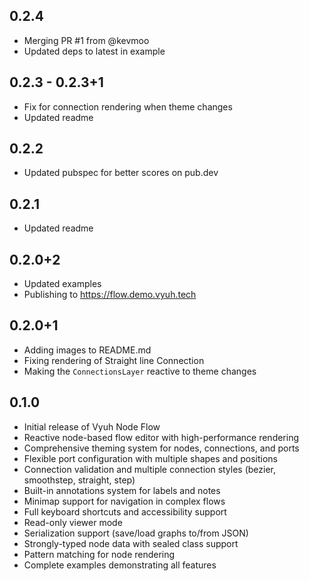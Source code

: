 ## 0.2.4

- Merging PR #1 from @kevmoo
- Updated deps to latest in example

## 0.2.3 - 0.2.3+1

- Fix for connection rendering when theme changes
- Updated readme

## 0.2.2

- Updated pubspec for better scores on pub.dev

## 0.2.1

- Updated readme

## 0.2.0+2

- Updated examples
- Publishing to https://flow.demo.vyuh.tech

## 0.2.0+1

- Adding images to README.md
- Fixing rendering of Straight line Connection
- Making the `ConnectionsLayer` reactive to theme changes

## 0.1.0

- Initial release of Vyuh Node Flow
- Reactive node-based flow editor with high-performance rendering
- Comprehensive theming system for nodes, connections, and ports
- Flexible port configuration with multiple shapes and positions
- Connection validation and multiple connection styles (bezier, smoothstep,
  straight, step)
- Built-in annotations system for labels and notes
- Minimap support for navigation in complex flows
- Full keyboard shortcuts and accessibility support
- Read-only viewer mode
- Serialization support (save/load graphs to/from JSON)
- Strongly-typed node data with sealed class support
- Pattern matching for node rendering
- Complete examples demonstrating all features
